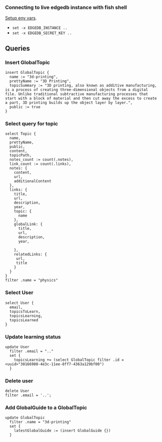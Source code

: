 ### Connecting to live edgedb instance with fish shell

[Setup env vars](https://www.edgedb.com/docs/guides/cloud#deploying-your-application).

- `set -x EDGEDB_INSTANCE ..`
- `set -x EDGEDB_SECRET_KEY ..`

## Queries

### Insert GlobalTopic

```
insert GlobalTopic {
  name := "3d-printing",
  prettyName := "3D Printing",
  topicSummary := "3D printing, also known as additive manufacturing, is a process of creating three-dimensional objects from a digital file. Unlike traditional subtractive manufacturing processes that start with a block of material and then cut away the excess to create a part, 3D printing builds up the object layer by layer.",
  public := true
}
```

### Select query for topic

```
select Topic {
  name,
  prettyName,
  public,
  content,
  topicPath,
  notes_count := count(.notes),
  link_count := count(.links),
  notes: {
    content,
    url,
    additionalContent
  },
  links: {
    title,
    url,
    description,
    year,
    topic: {
      name
    },
    globalLink: {
      title,
      url,
      description,
      year,

    },
    relatedLinks: {
     url,
     title
    }
  }
}
filter .name = "physics"
```

### Select User

```
select User {
  email,
  topicsToLearn,
  topicsLearning,
  topicsLearned
}
```

### Update learning status

```
update User
  filter .email = ".."
  set {
    topicsLearning += (select GlobalTopic filter .id = <uuid>"30166980-4e3c-11ee-8ff7-4363a129bf00")
  }
```

### Delete user

```
delete User
filter .email = '..';
```

### Add GlobalGuide to a GlobalTopic

```
update GlobalTopic
  filter .name = "3d-printing"
  set {
    latestGlobalGuide := (insert GlobalGuide {})
  }
```

